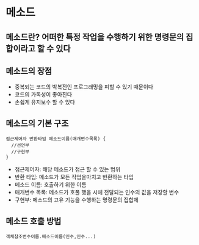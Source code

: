 # 메소드

## 메소드란? 어떠한 특정 작업을 수행하기 위한 명령문의 집합이라고 할 수 있다

## 메소드의 장점
* 중복되는 코드의 박복전인 프로그래밍을 피할 수 있기 때문이다
* 코드의 가독성이 좋아진다
* 손쉽게 유지보수 할 수 있다

## 메소드의 기본 구조
```
접근제어자 반환타입 메소드이름(매개변수목록) {
  //선언부
  //구현부
}
```
* 접근제어자: 해당 메소드가 접근 할 수 있는 범위
* 반환 타입: 메소드가 모든 작업을마치고 반환하는 타입
* 메소드 이름: 호출하기 위한 이름
* 매개변수 목록: 메소드가 호풀 했을 시에 전달되는 인수의 값을 저장할 변수
* 구현부: 메소드의 고유 기능을 수행하는 명령문의 집합체

## 메소드 호출 방법
```
객체참조변수이름.메소드이름(인수,인수...)
```
